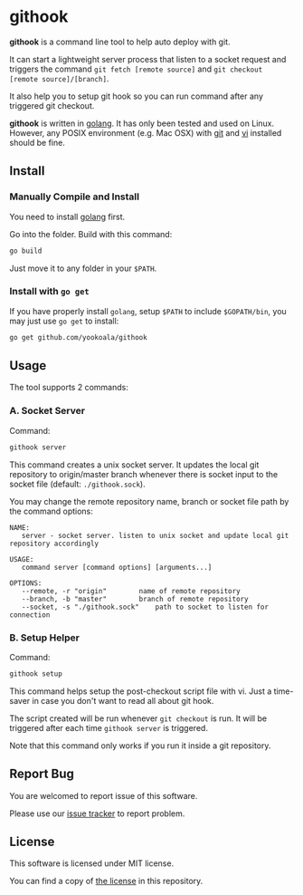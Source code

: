 githook
======

**githook** is a command line tool to help auto deploy with git.

It can start a lightweight server process that listen to a socket
request and triggers the command `git fetch [remote source]` and
`git checkout [remote source]/[branch]`.

It also help you to setup git hook so you can run command after
any triggered git checkout.

**githook** is written in [golang][golang]. It has only been tested
and used on Linux. However, any POSIX environment (e.g. Mac OSX)
with [git][git] and [vi][vi] installed should be fine.

[golang]: https://golang.org
[git]: https://git-scm.com/
[vi]: http://www.vim.org


## Install

### Manually Compile and Install

You need to install [golang][golang] first.

Go into the folder. Build with this command:

```bash
go build
```

Just move it to any folder in your `$PATH`.

### Install with `go get`

If you have properly install `golang`, setup `$PATH` to include
`$GOPATH/bin`, you may just use `go get` to install:

```bash
go get github.com/yookoala/githook
```


## Usage

The tool supports 2 commands:

### A. Socket Server

Command:
```bash
githook server
```
This command creates a unix socket server. It updates the local git
repository to origin/master branch whenever there is socket input to
the socket file (default: `./githook.sock`).

You may change the remote repository name, branch or socket file path
by the command options:

```manpage
NAME:
   server - socket server. listen to unix socket and update local git repository accordingly

USAGE:
   command server [command options] [arguments...]

OPTIONS:
   --remote, -r "origin"		name of remote repository
   --branch, -b "master"		branch of remote repository
   --socket, -s "./githook.sock"	path to socket to listen for connection
```


### B. Setup Helper

Command:
```bash
githook setup
```

This command helps setup the post-checkout script file with vi.
Just a time-saver in case you don't want to read all about git hook.

The script created will be run whenever `git checkout` is run. It will
be triggered after each time `githook server` is triggered.

Note that this command only works if you run it inside a git repository.


## Report Bug

You are welcomed to report issue of this software.

Please use our [issue tracker][issues] to report problem.

[issues]: https://github.com/yookoala/githook/issues


## License

This software is licensed under MIT license.

You can find a copy of [the license][license] in this repository.

[license]: /LICENSE
